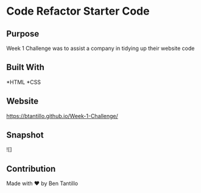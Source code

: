 # Code Refactor Starter Code

## Purpose
Week 1 Challenge was to assist a company in tidying up their website code

## Built With
*HTML
*CSS

## Website

https://btantillo.github.io/Week-1-Challenge/

## Snapshot
![]

## Contribution
Made with ❤️ by Ben Tantillo
